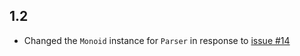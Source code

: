 1.2
---
* Changed the `Monoid` instance for `Parser` in response to [issue #14](https://github.com/ekmett/trifecta/issues/14)

